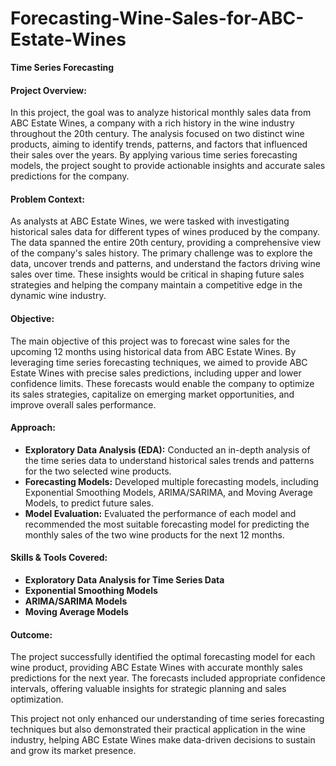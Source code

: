 # Forecasting-Wine-Sales-for-ABC-Estate-Wines
**Time Series Forecasting**

#### Project Overview:
In this project, the goal was to analyze historical monthly sales data from ABC Estate Wines, a company with a rich history in the wine industry throughout the 20th century. The analysis focused on two distinct wine products, aiming to identify trends, patterns, and factors that influenced their sales over the years. By applying various time series forecasting models, the project sought to provide actionable insights and accurate sales predictions for the company.

#### Problem Context:
As analysts at ABC Estate Wines, we were tasked with investigating historical sales data for different types of wines produced by the company. The data spanned the entire 20th century, providing a comprehensive view of the company's sales history. The primary challenge was to explore the data, uncover trends and patterns, and understand the factors driving wine sales over time. These insights would be critical in shaping future sales strategies and helping the company maintain a competitive edge in the dynamic wine industry.

#### Objective:
The main objective of this project was to forecast wine sales for the upcoming 12 months using historical data from ABC Estate Wines. By leveraging time series forecasting techniques, we aimed to provide ABC Estate Wines with precise sales predictions, including upper and lower confidence limits. These forecasts would enable the company to optimize its sales strategies, capitalize on emerging market opportunities, and improve overall sales performance.

#### Approach:
- **Exploratory Data Analysis (EDA):** Conducted an in-depth analysis of the time series data to understand historical sales trends and patterns for the two selected wine products.
- **Forecasting Models:** Developed multiple forecasting models, including Exponential Smoothing Models, ARIMA/SARIMA, and Moving Average Models, to predict future sales.
- **Model Evaluation:** Evaluated the performance of each model and recommended the most suitable forecasting model for predicting the monthly sales of the two wine products for the next 12 months.

#### Skills & Tools Covered:
- **Exploratory Data Analysis for Time Series Data**
- **Exponential Smoothing Models**
- **ARIMA/SARIMA Models**
- **Moving Average Models**

#### Outcome:
The project successfully identified the optimal forecasting model for each wine product, providing ABC Estate Wines with accurate monthly sales predictions for the next year. The forecasts included appropriate confidence intervals, offering valuable insights for strategic planning and sales optimization.

This project not only enhanced our understanding of time series forecasting techniques but also demonstrated their practical application in the wine industry, helping ABC Estate Wines make data-driven decisions to sustain and grow its market presence.

